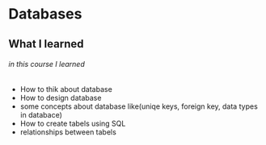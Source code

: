 # Databases

## What I learned

###### in this course I learned

- How to thik about database
- How to design database
- some concepts about database like(uniqe keys, foreign key, data types in databace)
- How to create tabels using SQL
- relationships between tabels
